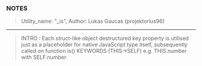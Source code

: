 ### NOTES

> Utility_name: "_is",
> Author: Lukas Gaucas (projektorius96)

--- 

> INTRO : Each struct-like object destructured key property is utilised just as a placeholder for native JavaScript type itself, subsequently called on function is() KEYWORDS (THIS->SELF) e.g. THIS.number with SELF.number
